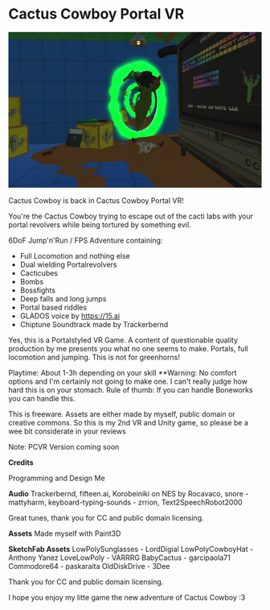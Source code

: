 # Cactus Cowboy Portal VR 

![GitHub Logo](/Splash.jpg)

Cactus Cowboy is back in Cactus Cowboy Portal VR!



You're the Cactus Cowboy trying to escape out of the cacti labs with your portal revolvers while being tortured by something evil.

6DoF Jump'n'Run / FPS Adventure containing:

* Full Locomotion and nothing else
* Dual wielding Portalrevolvers
* Cacticubes
* Bombs
* Bossfights
* Deep falls and long jumps
* Portal based riddles
* GLADOS voice by https://15.ai
* Chiptune Soundtrack made by Trackerbernd

Yes, this is a Portalstyled VR Game. A content of questionable quality production by me presents you what no one seems to make. Portals, full locomotion and jumping. This is not for greenhorns!

Playtime: About 1-3h depending on your skill 
**Warning: No comfort options and I'm certainly not going to make one. I can't really judge how hard this is on your stomach. Rule of thumb: If you can handle Boneworks you can handle this.

This is freeware. Assets are either made by myself, public domain or creative commons. So this is my 2nd VR and Unity game, so please be a wee bit considerate in your reviews

Note: PCVR Version coming soon

**Credits**

Programming and Design Me

**Audio**
Trackerbernd, fifteen.ai, Korobeiniki on NES by Rocavaco, snore - mattyharm, keyboard-typing-sounds - zrrion, Text2SpeechRobot2000

Great tunes, thank you for CC and public domain licensing.

**Assets**
Made myself with Paint3D

**SketchFab Assets**
LowPolySunglasses - LordDigial
LowPolyCowboyHat - Anthony Yanez
LoveLowPoly - VARRRG
BabyCactus - garcipaola71
Commodore64 - paskaraita
OldDiskDrive - 3Dee


Thank you for CC and public domain licensing.



I hope you enjoy my litte game the new adventure of Cactus Cowboy :3



